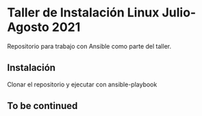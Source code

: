 # Taller de Instalación Linux Julio-Agosto 2021
Repositorio para trabajo con Ansible como parte del taller.

## Instalación
Clonar el repositorio y ejecutar con ansible-playbook

## To be continued
